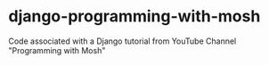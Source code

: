 # django-programming-with-mosh

Code associated with a Django tutorial from YouTube Channel "Programming with Mosh"
